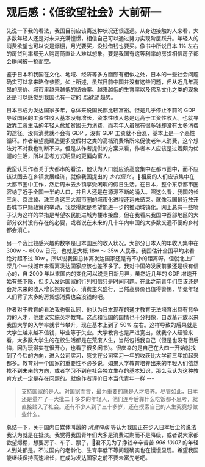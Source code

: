 # 观后感：《低欲望社会》大前研一
先说一下我的看法，我国目前应该离这种状况还很遥远。从身边接触的人来看，大多数年轻人还是对未来充满憧憬，相信自己可以通过努力实现阶层跃升。年轻人的消费欲望也可以说是爆棚，月光要买，没钱借钱也要买。像书中所说日本 1% 左右的房贷利率都无人购房简直让人难以想象，要是我国有这等利率的房贷相信房子都会瞬间被一抢而空。  

鉴于日本和我国在文化、地域、经济等多方面颇有相似之处，日本的一些社会问题确实可以拿来略作参照。如上所述，虽然目前中国并没有这些问题，但从近几年高昂的房价、城市里越来越低的结婚率、越来越低的生育率以及佛系文化之类的现象还是可以感觉到我国也有一定的 *低欲望* 趋势。

日本已成为发达国家多年，总体来说国民都比较富裕。但是几乎停止不前的 GDP 导致国民的工资性收入基本没有增长，资本性收入总是远高于工资性收入。也就导致靠工资生活的年轻人愈加贫困无力消费，而老年人虽然有很多钱却没有太多消费的途径。没有消费就不会有 GDP ，没有 GDP 工资就不会涨，基本上是一个恶性循环。作者希望能建造更多度假村之类的高档消费场所来促使老年人消费，这个想法对不对我也判断不来，但是从作者提供的方案来看，作者本人应该是过着颇为优渥的生活，所以思考方式明显的更偏向富人。

我蛮认同作者关于大都市的看法，他认为人口就应该高度集中在都市圈中，而不应该试图去在乡镇发展经济，就像我国提出的 *乡村振兴* 。相反的人们应该集中在大都市圈中工作，然后周末去乡镇享受闲暇的假日生活。在日本，整个东京都市圈容纳了近乎全国一半的人口，并且人还是在源源不断的涌入。照这么看，我国的长三角、京津冀、珠三角这三大都市圈的城市化进程还远未结束。就像我国最近放开各城市户籍政策的举动，我觉得就是希望能进一步的推动城镇化。网上总有一些喷子认为这样的举措是希望农民能进城为楼市接盘，但在我看来我国中西部地区的大部分农村没有存在的必要，或者说在未来的几十年内中国的大多数交通不便的乡村都会消亡。  

另一个我比较感兴趣的数字是日本国民的收入状况，大部分日本人的年收入集中在 300w ～ 600w 日元，也就是大概 18w ～ 35w 人民币。我国估计全国平均来看绝对超不过 10w 。所以说我国总体离发达国家还是有不小的距离呀，但就北上广深几个一线城市来看离发达国家应该也差不多了。我对中国的发展前景还是很有信心的，自 2000 年以来国内的变化可以说是日新月异，虽然近几年的 GDP 增速开始有些下降，但步入发达国家的行列相信只是时间问题。在此之前青年们应该还是会对未来的收入增长抱有信心，消费主义盛行，当然高房价也值得警惕，毕竟年轻人们背了太多的房贷想消费也会没钱的吧。

作者对于教育的看法我也很认同，他认为日本现在的通才教育无法培育出具有竞争力的人才，他建议实施英才教育。这点和我国的国情也十分相像，自改革开放以来我国大学的入学率就节节攀升，现在基本上到了 50% 左右。这样导致的后果就是大学生越来越不值钱，毕业等于失业。大学教育也是严进宽出，就我个人经验来看，大多数大学生的在校生活都是在荒废人生，当然包括我自己（但是也没有很后悔，因为玩得实在很开心，也看了很多闲书）。很庆幸的是自己在大四一开始就找到了今后的方向，进入公司实习，感觉在公司实习一年的收获比大学前三年加起来都多。教育对一个国家的重要性不必多说，如果大学教育培养出来的年轻人们依然找不到未来的方向，或者学习不到在社会独立生存的基本知识，那么我认为这种教育方式一定是存在问题的。就像作者评价日本当代青年一样 --- 
>支持国家的是人。对国家而言，最为重要的就是人才培养。尽管如此，日本还是量产了一大批二十多岁的年轻人，他们连今后靠什么吃饭都不思考，就直接踏入了社会。还有不少人到了三十多岁，还在摸索自己的人生究竟想做些什么。

总结一下，关于国内自媒体叫嚣的 *消费降级* 等认为我国正在步入日本后尘的说法我认为就是在扯淡。我觉得我国青年们大多是消费过剩而不是降级，或者说大家都欲望爆棚，想要房子、车子、票子，君不见为了挣钱辛辛苦苦 *996* *10107* 的年轻人到处都是。不过国内的老龄化、生育率低下等问题确实也在慢慢显现。希望我国能继续保持高速增长，在成为发达国家之前不要未富先老吧。